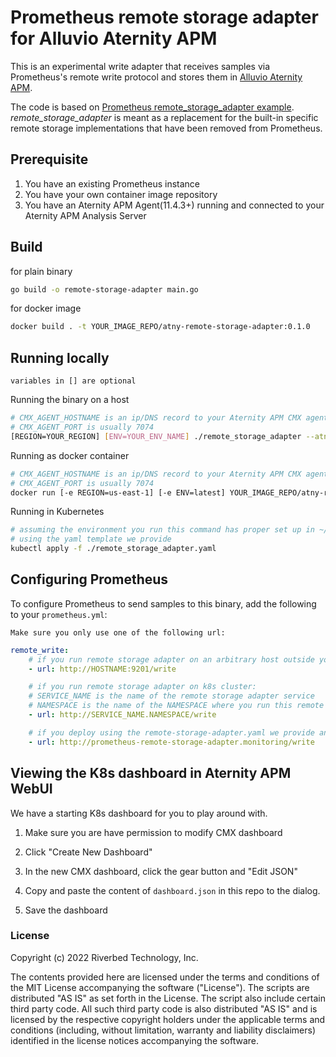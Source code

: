 # Prometheus remote storage adapter for Alluvio Aternity APM

This is an experimental write adapter that receives samples via Prometheus's remote write protocol and stores them in [Alluvio Aternity APM](https://www.riverbed.com/products/application-performance-monitoring). 

The code is based on [Prometheus remote_storage_adapter example](https://github.com/prometheus/prometheus/tree/master/documentation/examples/remote_storage/remote_storage_adapter). *remote_storage_adapter* is meant as a replacement for the built-in specific remote storage implementations that have been removed from Prometheus.

## Prerequisite
1. You have an existing Prometheus instance
2. You have your own container image repository
3. You have an Aternity APM Agent(11.4.3+) running and connected to your Aternity APM Analysis Server

## Build

for plain binary
```bash
go build -o remote-storage-adapter main.go
```

for docker image
```bash
docker build . -t YOUR_IMAGE_REPO/atny-remote-storage-adapter:0.1.0
```

## Running locally

`variables in [] are optional`

Running the binary on a host
```bash
# CMX_AGENT_HOSTNAME is an ip/DNS record to your Aternity APM CMX agent
# CMX_AGENT_PORT is usually 7074
[REGION=YOUR_REGION] [ENV=YOUR_ENV_NAME] ./remote_storage_adapter --atny-url=https://ATERNITY_APM_AGENT_HOST:APM_AGENT_PORT/
```

Running as docker container
```bash
# CMX_AGENT_HOSTNAME is an ip/DNS record to your Aternity APM CMX agent
# CMX_AGENT_PORT is usually 7074
docker run [-e REGION=us-east-1] [-e ENV=latest] YOUR_IMAGE_REPO/atny-remote-storage-adapter:0.1.0 --atny-url=https://ATERNITY_APM_AGENT_HOST:APM_AGENT_PORT/ [--atny-cmx-dimensions="extraDim0,Dim0Val,extraDim1,Dim1Val"]
```

Running in Kubernetes
```bash
# assuming the environment you run this command has proper set up in ~/.kube/config,
# using the yaml template we provide
kubectl apply -f ./remote_storage_adapter.yaml
```

## Configuring Prometheus

To configure Prometheus to send samples to this binary, add the following to your `prometheus.yml`:

`Make sure you only use one of the following url:`
```yaml
remote_write:
    # if you run remote storage adapter on an arbitrary host outside your k8s, make sure your prometheus server is able to reach it
    - url: http://HOSTNAME:9201/write

    # if you run remote storage adapter on k8s cluster:
    # SERVICE_NAME is the name of the remote storage adapter service
    # NAMESPACE is the name of the NAMESPACE where you run this remote storage adapter
    - url: http://SERVICE_NAME.NAMESPACE/write

    # if you deploy using the remote-storage-adapter.yaml we provide and didn't change the K8s Service manifest, you can use:
    - url: http://prometheus-remote-storage-adapter.monitoring/write
```

## Viewing the K8s dashboard in Aternity APM WebUI

We have a starting K8s dashboard for you to play around with.

1. Make sure you are have permission to modify CMX dashboard

2. Click "Create New Dashboard"

3. In the new CMX dashboard, click the gear button and "Edit JSON"

4. Copy and paste the content of `dashboard.json` in this repo to the dialog.

5. Save the dashboard


### License

Copyright (c) 2022 Riverbed Technology, Inc.

The contents provided here are licensed under the terms and conditions of the MIT License accompanying the software ("License"). The scripts are distributed "AS IS" as set forth in the License. The script also include certain third party code. All such third party code is also distributed "AS IS" and is licensed by the respective copyright holders under the applicable terms and conditions (including, without limitation, warranty and liability disclaimers) identified in the license notices accompanying the software.